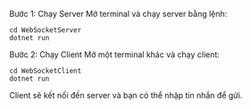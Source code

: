 Bước 1: Chạy Server
Mở terminal và chạy server bằng lệnh:
```
cd WebSocketServer
dotnet run
```
Bước 2: Chạy Client
Mở một terminal khác và chạy client:

```
cd WebSocketClient
dotnet run
```

Client sẽ kết nối đến server và bạn có thể nhập tin nhắn để gửi.
